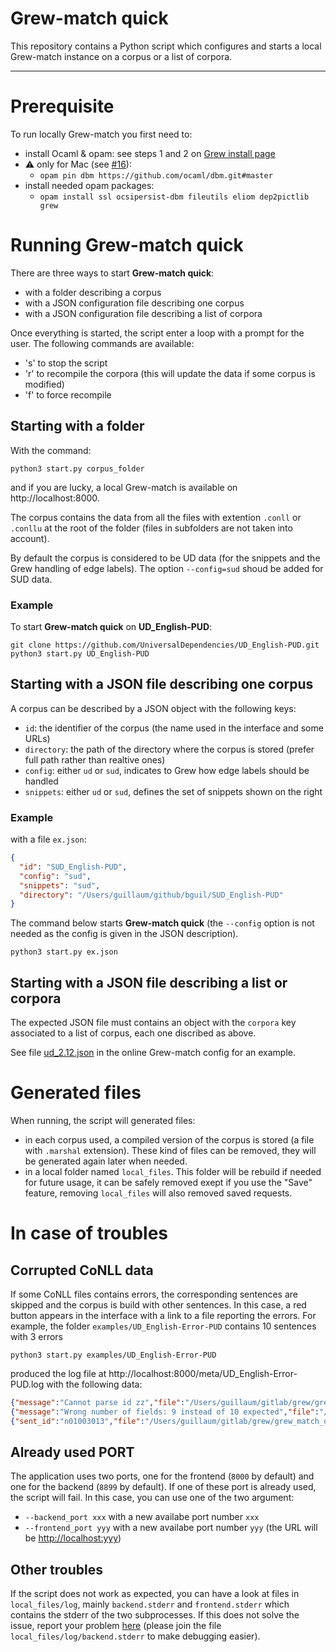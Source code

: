 # **Grew-match quick**

This repository contains a Python script which configures and starts a local Grew-match instance on a corpus or a list of corpora.

---

# Prerequisite

To run locally Grew-match you first need to:

 - install Ocaml & opam: see steps 1 and 2 on [Grew install page](https://grew.fr/usage/install)
 - ⚠️ only for Mac (see [#16](https://github.com/ocaml/dbm/pull/16)): 
   - `opam pin dbm https://github.com/ocaml/dbm.git#master`
 - install needed opam packages:
   - `opam install ssl ocsipersist-dbm fileutils eliom dep2pictlib grew`


# Running **Grew-match quick**

There are three ways to start **Grew-match quick**:
 - with a folder describing a corpus
 - with a JSON configuration file describing one corpus
 - with a JSON configuration file describing a list of corpora

Once everything is started, the script enter a loop with a prompt for the user.
The following commands are available:
 - 's' to stop the script
 - 'r' to recompile the corpora (this will update the data if some corpus is modified)
 - 'f' to force recompile

## Starting with a folder

With the command:

```
python3 start.py corpus_folder 
```

and if you are lucky, a local Grew-match is available on http://localhost:8000.

The corpus contains the data from all the files with extention `.conll` or `.conllu` at the root of the folder (files in subfolders are not taken into account).

By default the corpus is considered to be UD data (for the snippets and the Grew handling of edge labels).
The option `--config=sud` shoud be added for SUD data.

### Example

To start **Grew-match quick** on **UD_English-PUD**:

```
git clone https://github.com/UniversalDependencies/UD_English-PUD.git
python3 start.py UD_English-PUD
```

## Starting with a JSON file describing one corpus

A corpus can be described by a JSON object with the following keys:
 - `id`: the identifier of the corpus (the name used in the interface and some URLs)
 - `directory`: the path of the directory where the corpus is stored (prefer full path rather than realtive ones)
 - `config`: either `ud` or `sud`, indicates to Grew how edge labels should be handled
 - `snippets`: either `ud` or `sud`, defines the set of snippets shown on the right

### Example

with a file `ex.json`:

```json
{
  "id": "SUD_English-PUD",
  "config": "sud",
  "snippets": "sud",
  "directory": "/Users/guillaum/github/bguil/SUD_English-PUD"
}
```

The command below starts **Grew-match quick** (the `--config` option is not needed as the config is given in the JSON description).

```
python3 start.py ex.json
```

## Starting with a JSON file describing a list or corpora

The expected JSON file must contains an object with the `corpora` key associated to a list of corpus, each one discribed as above.

See file [ud_2.12.json](https://gitlab.inria.fr/grew/grew_match_config/-/blob/master/corpora/ud_2.12.json) in the online Grew-match config for an example.

# Generated files

When running, the script will generated files:
 - in each corpus used, a compiled version of the corpus is stored (a file with `.marshal` extension). These kind of files can be removed, they will be generated again later when needed.
 - in a local folder named `local_files`. This folder will be rebuild if needed for future usage, it can be safely removed exept if you use the "Save" feature, removing `local_files` will also removed saved requests.


# In case of troubles

## Corrupted CoNLL data

If some CoNLL files contains errors, the corresponding sentences are skipped and the corpus is build with other sentences.
In this case, a red button appears in the interface with a link to a file reporting the errors.
For example, the folder `examples/UD_English-Error-PUD` contains 10 sentences with 3 errors

```
python3 start.py examples/UD_English-Error-PUD
```
produced the log file at http://localhost:8000/meta/UD_English-Error-PUD.log with the following data:
```json
{"message":"Cannot parse id zz","file":"/Users/guillaum/gitlab/grew/grew_match_quick/examples/UD_English-Error-PUD/10_sentences.conllu","sent_id":"n01001011","line":14,"library":"Conll"}
{"message":"Wrong number of fields: 9 instead of 10 expected","file":"/Users/guillaum/gitlab/grew/grew_match_quick/examples/UD_English-Error-PUD/10_sentences.conllu","sent_id":"n01003007","line":187,"library":"Conll"}
{"sent_id":"n01003013","file":"/Users/guillaum/gitlab/grew/grew_match_quick/examples/UD_English-Error-PUD/10_sentences.conllu","message":"Unknown src identifier `17`","line":258,"library":"Conll"}
```


## Already used PORT

The application uses two ports, one for the frontend (`8000` by default) and one for the backend (`8899` by default). If one of these port is already used, the script will fail. In this case, you can use one of the two argument:
 - `--backend_port xxx` with a new availabe port number `xxx`
 - `--frontend_port yyy` with a new availabe port number `yyy` (the URL will be [http://localhost:yyy](http://localhost:yyy))

## Other troubles

If the script does not work as expected, you can have a look at files in `local_files/log`, mainly `backend.stderr` and `frontend.stderr` which contains the stderr of the two subprocesses.
If this does not solve the issue, report your problem [here](https://github.com/grew-nlp/grew_match_quick/issues) (please join the file `local_files/log/backend.stderr` to make debugging easier).